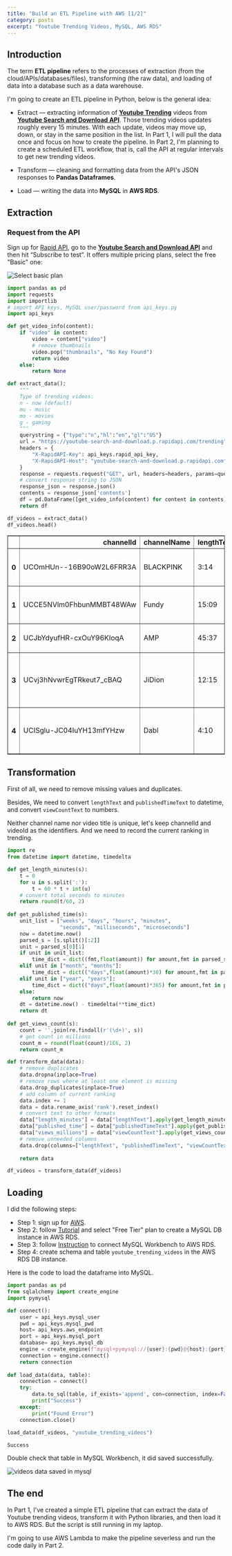 ```yaml
---
title: "Build an ETL Pipeline with AWS [1/2]"
category: posts
excerpt: "Youtube Trending Videos, MySQL, AWS RDS"
---
```


## Introduction

The term **ETL pipeline** refers to the processes of extraction (from the cloud/APIs/databases/files), transforming (the raw data), and loading of data into a database such as a data warehouse.

I'm going to create an ETL pipeline in Python, below is the general idea:

- Extract — extracting information of [**Youtube Trending**](https://www.youtube.com/feed/trending) videos from [**Youtube Search and Download API**](https://rapidapi.com/h0p3rwe/api/youtube-search-and-download/). Those trending videos updates roughly every 15 minutes. With each update, videos may move up, down, or stay in the same position in the list. In Part 1, I will pull the data once and focus on how to create the pipeline. In Part 2, I'm planning to create a scheduled ETL workflow, that is, call the API at regular intervals to get new trending videos.

- Transform — cleaning and formatting data from the API's JSON responses to **Pandas Dataframes**.

- Load — writing the data into **MySQL** in **AWS RDS**.

## Extraction

### Request from the API

Sign up for [Rapid API](https://rapidapi.com), go to the [**Youtube Search and Download API**](https://rapidapi.com/h0p3rwe/api/youtube-search-and-download/) and then hit “Subscribe to test”. It offers multiple pricing plans, select the free "Basic" one:

![Select basic plan](/figs/create-etl-with-aws_files/youtube-api-select-basic.png)


```python
import pandas as pd
import requests
import importlib
# import API keys, MySQL user/password from api_keys.py
import api_keys

def get_video_info(content):
    if "video" in content:
        video = content["video"]
        # remove thumbnails
        video.pop("thumbnails", "No Key Found")
        return video
    else:
        return None

def extract_data():
    """
    Type of trending videos:
    n - now (default)
    mu - music
    mo - movies
    g - gaming
    """
    querystring = {"type":"n","hl":"en","gl":"US"}
    url = "https://youtube-search-and-download.p.rapidapi.com/trending"
    headers = {
        "X-RapidAPI-Key": api_keys.rapid_api_key,
        "X-RapidAPI-Host": "youtube-search-and-download.p.rapidapi.com"
    }
    response = requests.request("GET", url, headers=headers, params=querystring)
    # convert response string to JSON
    response_json = response.json()  
    contents = response_json['contents']
    df = pd.DataFrame([get_video_info(content) for content in contents])
    return df

df_videos = extract_data()
df_videos.head()
```




<div>
<style scoped>
    .dataframe tbody tr th:only-of-type {
        vertical-align: middle;
    }

    .dataframe tbody tr th {
        vertical-align: top;
    }

    .dataframe thead th {
        text-align: right;
    }
</style>
<table border="1" class="dataframe">
  <thead>
    <tr style="text-align: right;">
      <th></th>
      <th>channelId</th>
      <th>channelName</th>
      <th>lengthText</th>
      <th>publishedTimeText</th>
      <th>title</th>
      <th>videoId</th>
      <th>viewCountText</th>
    </tr>
  </thead>
  <tbody>
    <tr>
      <th>0</th>
      <td>UCOmHUn--16B90oW2L6FRR3A</td>
      <td>BLACKPINK</td>
      <td>3:14</td>
      <td>21 hours ago</td>
      <td>BLACKPINK - ‘Pink Venom’ M/V</td>
      <td>gQlMMD8auMs</td>
      <td>80,090,195 views</td>
    </tr>
    <tr>
      <th>1</th>
      <td>UCCE5NVlm0FhbunMMBT48WAw</td>
      <td>Fundy</td>
      <td>15:09</td>
      <td>11 hours ago</td>
      <td>So I Made Minecraft More Satisfying...</td>
      <td>1N22qIy_vHs</td>
      <td>753,860 views</td>
    </tr>
    <tr>
      <th>2</th>
      <td>UCJbYdyufHR-cxOuY96KIoqA</td>
      <td>AMP</td>
      <td>45:37</td>
      <td>1 day ago</td>
      <td>AMP GOES TO THERAPY</td>
      <td>6M9UG1ueBZU</td>
      <td>943,982 views</td>
    </tr>
    <tr>
      <th>3</th>
      <td>UCvj3hNvwrEgTRkeut7_cBAQ</td>
      <td>JiDion</td>
      <td>12:15</td>
      <td>1 day ago</td>
      <td>Spending The Day With A Loch Ness Monster Expert!</td>
      <td>WRhCmAgEmYs</td>
      <td>1,740,342 views</td>
    </tr>
    <tr>
      <th>4</th>
      <td>UCISglu-JC04IuYH13mfYHzw</td>
      <td>Dabl</td>
      <td>4:10</td>
      <td>1 day ago</td>
      <td>Undercover Boss Of Checkers Restaurant Is Forc...</td>
      <td>h6dL2un7YGg</td>
      <td>944,094 views</td>
    </tr>
  </tbody>
</table>
</div>



## Transformation

First of all, we need to remove missing values and duplicates.

Besides, We need to convert `lengthText` and `publishedTimeText` to datetime, and convert `viewCountText` to numbers.

Neither channel name nor video title is unique, let's keep channelId and videoId as the identifiers. And we need to record the current ranking in trending.


```python
import re
from datetime import datetime, timedelta

def get_length_minutes(s):
    t = 0
    for u in s.split(':'):
        t = 60 * t + int(u)
    # convert total seconds to minutes
    return round(t/60, 2)
    
def get_published_time(s):    
    unit_list = ["weeks", "days", "hours", "minutes", 
                 "seconds", "milliseconds", "microseconds"]
    now = datetime.now()
    parsed_s = [s.split()[:2]]
    unit = parsed_s[0][1]
    if unit in unit_list:
        time_dict = dict((fmt,float(amount)) for amount,fmt in parsed_s)
    elif unit in ["month", "months"]:
        time_dict = dict(("days",float(amount)*30) for amount,fmt in parsed_s)
    elif unit in ["year", "years"]:
        time_dict = dict(("days",float(amount)*365) for amount,fmt in parsed_s)  
    else:
        return now   
    dt = datetime.now() - timedelta(**time_dict)
    return dt
        
def get_views_count(s):
    count = ''.join(re.findall(r'(\d+)', s))
    # get count in millions
    count_m = round(float(count)/1E6, 2)
    return count_m

def transform_data(data):
    # remove duplicates
    data.dropna(inplace=True)
    # remove rows where at least one element is missing 
    data.drop_duplicates(inplace=True)
    # add column of current ranking
    data.index += 1
    data = data.rename_axis('rank').reset_index()
    # convert text to other formats
    data["length_minutes"] = data["lengthText"].apply(get_length_minutes)
    data["published_time"] = data["publishedTimeText"].apply(get_published_time)
    data["views_millions"] = data["viewCountText"].apply(get_views_count)
    # remove unneeded columns
    data.drop(columns=["lengthText", "publishedTimeText", "viewCountText"], inplace=True)
    
    return data

df_videos = transform_data(df_videos)
```

## Loading

I did the following steps:

- Step 1: sign up for [AWS](https://portal.aws.amazon.com/billing/signup#/start/email).
- Step 2: follow [Tutorial](https://docs.aws.amazon.com/AmazonRDS/latest/UserGuide/CHAP_GettingStarted.CreatingConnecting.MySQL.html) and select "Free Tier" plan to create a MySQL DB instance in AWS RDS.
- Step 3: follow [Instruction](https://aws.amazon.com/premiumsupport/knowledge-center/connect-rds-mysql-workbench/) to connect MySQL Workbench to AWS RDS.
- Step 4: create schema and table `youtube_trending_videos` in the AWS RDS DB instance.

Here is the code to load the dataframe into MySQL.


```python
import pandas as pd
from sqlalchemy import create_engine
import pymysql

def connect():
    user = api_keys.mysql_user
    pwd = api_keys.mysql_pwd
    host= api_keys.aws_endpoint
    port = api_keys.mysql_port
    database= api_keys.mysql_db
    engine = create_engine(f"mysql+pymysql://{user}:{pwd}@{host}:{port}/{database}")
    connection = engine.connect()
    return connection
   
def load_data(data, table):
    connection = connect()
    try:   
        data.to_sql(table, if_exists='append', con=connection, index=False)
        print("Success")
    except:
        print("Found Error")
    connection.close()
        
load_data(df_videos, "youtube_trending_videos")
```

    Success


Double check that table in MySQL Workbench, it did saved successfully.

![videos data saved in mysql](/figs/create-etl-with-aws_files/saved-videos-mysql.png)

## The end

In Part 1, I've created a simple ETL pipeline that can extract the data of Youtube trending videos, transform it with Python libraries, and then load it to AWS RDS. But the script is still running in my laptop.

I'm going to use AWS Lambda to make the pipeline severless and run the code daily in Part 2.
